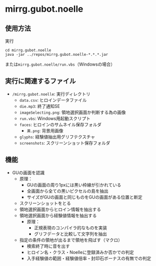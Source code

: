 ﻿# mirrg.gubot.noelle

## 使用方法

実行

```
cd mirrg.gubot.noelle
java -jar ../repos/mirrg.gubot.noelle-*.*.*.jar
```

または`mirrg.gubot.noelle/run.vbs`（Windowsの場合）

## 実行に関連するファイル

- `/mirrg.gubot.noelle`: 実行ディレクトリ
  - `data.csv`: ヒロインデータファイル
  - `die.mp3`: 終了通知SE
  - `imageSelecting.png`: 領地選択画面か判断する為の画像
  - `run.vbs`: Windows用起動スクリプト
  - `faces`: ヒロインのサムネイル保存フォルダ
    - `黒.png`: 背景用画像
  - `glyphs`: 経験値抽出用グリフテクスチャ
  - `screenshots`: スクリーンショット保存フォルダ

## 機能

- GUの画面を認識
  - 原理：
    - GUの画面の周り1pxには黒い枠線が引かれている
    - 全画面から全ての黒いピクセルの島を抽出
    - サイズがGUの画面と同じものをGUの画面がある位置と断定
  - スクリーンショットをとる
  - 領地選択画面からヒロイン情報を抽出する
  - 領地選択画面から経験値情報を抽出する
    - 原理：
      - 正規表現のコンパイラ的なものを実装
      - グリフデータと比較して文字列を抽出
  - 指定の条件の領地が出るまで領地を飛ばす（マクロ）
    - 検索終了時に音を出す
    - ヒロイン名・クラス・Noelleに登録済みか否かでの判定
    - 入手経験値の範囲・経験値倍率・封印石ボーナスの有無での判定
